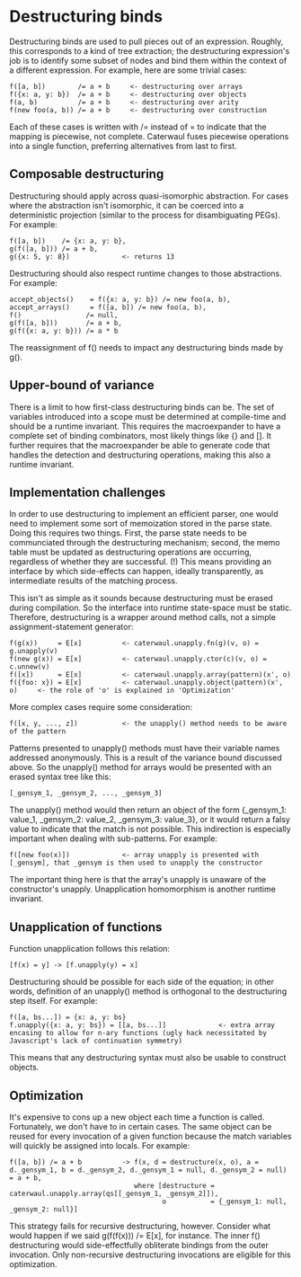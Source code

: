 # Destructuring binds

Destructuring binds are used to pull pieces out of an expression. Roughly, this corresponds to a kind of tree extraction; the destructuring expression's job is to identify some subset of nodes
and bind them within the context of a different expression. For example, here are some trivial cases:

    f([a, b])        /= a + b     <- destructuring over arrays
    f({x: a, y: b})  /= a + b     <- destructuring over objects
    f(a, b)          /= a + b     <- destructuring over arity
    f(new foo(a, b)) /= a + b     <- destructuring over construction

Each of these cases is written with /= instead of = to indicate that the mapping is piecewise, not complete. Caterwaul fuses piecewise operations into a single function, preferring
alternatives from last to first.

## Composable destructuring

Destructuring should apply across quasi-isomorphic abstraction. For cases where the abstraction isn't isomorphic, it can be coerced into a deterministic projection (similar to the process
for disambiguating PEGs). For example:

    f([a, b])    /= {x: a, y: b},
    g(f([a, b])) /= a + b,
    g({x: 5, y: 8})             <- returns 13

Destructuring should also respect runtime changes to those abstractions. For example:

    accept_objects()    = f({x: a, y: b}) /= new foo(a, b),
    accept_arrays()     = f([a, b]) /= new foo(a, b),
    f()                /= null,
    g(f([a, b]))       /= a + b,
    g(f({x: a, y: b})) /= a * b

The reassignment of f() needs to impact any destructuring binds made by g().

## Upper-bound of variance

There is a limit to how first-class destructuring binds can be. The set of variables introduced into a scope must be determined at compile-time and should be a runtime invariant. This
requires the macroexpander to have a complete set of binding combinators, most likely things like {} and []. It further requires that the macroexpander be able to generate code that handles
the detection and destructuring operations, making this also a runtime invariant.

## Implementation challenges

In order to use destructuring to implement an efficient parser, one would need to implement some sort of memoization stored in the parse state. Doing this requires two things. First, the
parse state needs to be communciated through the destructuring mechanism; second, the memo table must be updated as destructuring operations are occurring, regardless of whether they are
successful. (!) This means providing an interface by which side-effects can happen, ideally transparently, as intermediate results of the matching process.

This isn't as simple as it sounds because destructuring must be erased during compilation. So the interface into runtime state-space must be static. Therefore, destructuring is a wrapper
around method calls, not a simple assignment-statement generator:

    f(g(x))     = E[x]          <- caterwaul.unapply.fn(g)(v, o) = g.unapply(v)
    f(new g(x)) = E[x]          <- caterwaul.unapply.ctor(c)(v, o) = c.unnew(v)
    f([x])      = E[x]          <- caterwaul.unapply.array(pattern)(x', o)
    f({foo: x}) = E[x]          <- caterwaul.unapply.object(pattern)(x', o)     <- the role of 'o' is explained in 'Optimization'

More complex cases require some consideration:

    f([x, y, ..., z])           <- the unapply() method needs to be aware of the pattern

Patterns presented to unapply() methods must have their variable names addressed anonymously. This is a result of the variance bound discussed above. So the unapply() method for arrays would
be presented with an erased syntax tree like this:

    [_gensym_1, _gensym_2, ..., _gensym_3]

The unapply() method would then return an object of the form {_gensym_1: value_1, _gensym_2: value_2, _gensym_3: value_3}, or it would return a falsy value to indicate that the match is not
possible. This indirection is especially important when dealing with sub-patterns. For example:

    f([new foo(x)])             <- array unapply is presented with [_gensym], that _gensym is then used to unapply the constructor

The important thing here is that the array's unapply is unaware of the constructor's unapply. Unapplication homomorphism is another runtime invariant.

## Unapplication of functions

Function unapplication follows this relation:

    [f(x) = y] -> [f.unapply(y) = x]

Destructuring should be possible for each side of the equation; in other words, definition of an unapply() method is orthogonal to the destructuring step itself. For example:

    f([a, bs...]) = {x: a, y: bs}
    f.unapply({x: a, y: bs}) = [[a, bs...]]             <- extra array encasing to allow for n-ary functions (ugly hack necessitated by Javascript's lack of continuation symmetry)

This means that any destructuring syntax must also be usable to construct objects.

## Optimization

It's expensive to cons up a new object each time a function is called. Fortunately, we don't have to in certain cases. The same object can be reused for every invocation of a given function
because the match variables will quickly be assigned into locals. For example:

    f([a, b]) /= a + b          -> f(x, d = destructure(x, o), a = d._gensym_1, b = d._gensym_2, d._gensym_1 = null, d._gensym_2 = null) = a + b,
                                   where [destructure = caterwaul.unapply.array(qs[[_gensym_1, _gensym_2]]),
                                          o           = {_gensym_1: null, _gensym_2: null}]

This strategy fails for recursive destructuring, however. Consider what would happen if we said g(f(f(x))) /= E[x], for instance. The inner f() destructuring would side-effectfully
obliterate bindings from the outer invocation. Only non-recursive destructuring invocations are eligible for this optimization.